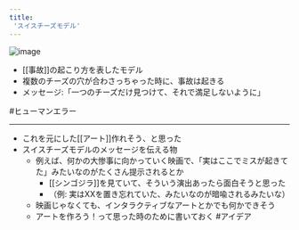 ```yaml
---
title:
 'スイスチーズモデル'
---
```


![image](https://gyazo.com/b9fbc4eee91b5faa97b2580b575dd546/thumb/1000)
- [[事故]]の起こり方を表したモデル
- 複数のチーズの穴が合わさっちゃった時に、事故は起きる
- メッセージ:「一つのチーズだけ見つけて、それで満足しないように」

#ヒューマンエラー

---
- これを元にした[[アート]]作れそう、と思った
- スイスチーズモデルのメッセージを伝える物
    - 例えば、何かの大惨事に向かっていく映画で、「実はここでミスが起きてた」みたいなのがたくさん提示されるとか
        - [[シンゴジラ]]を見ていて、そういう演出あったら面白そうと思った
        - （例: 実はXXを置き忘れていた、みたいなのが暗喩されるみたいな）
    - 映画じゃなくても、インタラクティブなアートとかでも何かできそう
    - アートを作ろう！って思った時のために書いておく
#アイデア
